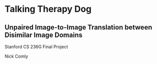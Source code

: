 # Talking Therapy Dog
## Unpaired Image-to-Image Translation between Disimilar Image Domains
Stanford CS 236G Final Project

Nick Comly
